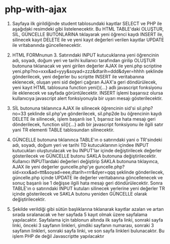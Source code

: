 # php-with-ajax
1. Sayfaya ilk girildiğinde student tablosundaki kayıtlar SELECT ve PHP ile aşağıdaki resimdeki gibi
listelenecektir. Bu HTML TABLE'daki OLUŞTUR, SİL, GÜNCELLE BUTONLARINA tıklayarak yeni öğrenci 
kaydı INSERT ile, silinecek kayıt DELETE ile ve yeni kayıt değerleri verilen kayıtlar UPDATE ile 
vritabanında güncellenecektir.


1. HTML FORMnunun 3. Satırındaki INPUT kutucuklarına yeni öğrencinin adı, soyadı, doğum 
yeri ve tarihi kullanıcı tarafından girilip OLUŞTUR butonuna tıklanacak ve yeni girilen 
değerler AJAX ile yeni.php scriptine
yeni.php?no=xxx&ad=yyy&soyad=zzz&dtarih=ddd&dyer=hhhh şeklinde gönderilecek, yeni 
değerler bu scriptte INSERT ile veritabanına eklenecek, oluşan yeni sid değeri çağıran AJAX'a 
geri döndürülecek, yeni kayıt HTML tablosuna function yeni(){…} adlı javascript fonksiyonu 
ile eklenecek ve sayfada görüntülecektir. INSERT işlemi başarısız olursa kullanıcıya javascript 
alert fonksiyonuyla bir uyarı mesajı gösterilecektir.


2. SİL butonuna tıklanınca AJAX ile silinecek öğrencinin sid'si sil.php?no=33 şeklinde sil.php'ye 
gönderilecek, sil.php2de bu öğrencinin kaydı DELETE ile silinecek, işlem başarılı ise 1, bşarısız 
ise hata mesajı geri dönderilecek, function sil(){…} adlı bir javascript fonksiyonu ile ilgili satır 
yani TR elementi TABLE tablosundan silinecektir. 


3. GÜNCELLE butonuna tıklanınca TABLE'ın o satırındaki yani o TR'sindeki adı, soyadı, doğum 
yeri ve tarihi TD kutucuklarının içindee INPUT kutucukları oluşturulacak ve bu INPUT'lar 
içinde değiştirilecek değerler gösterilecek ve GÜNCELLE butonu SAKLA butonuna 
değiştirilecektir. Kullanıcı INPUTlardaki değerleri değiştirip SAKLA butonuna tıklayınca, AJAX 
ile yeni değerler guncelle.php'ye 
guncelle.php?sid=xxx&ad=ttt&soyad=eee,dtarih=rrr&dyer=qqq şeklinde gönderilecek, 
güncelle.php içinde UPDATE ile değerler veritabanına göncellenecek ve sonuç başarılı ise 1 
değişse ilgili hata mesajı geri döndürülecektir. Sonra TABLE'ın o satırındaki INPUT kutuları 
silinecek yerlerine yeni değerler TR içinde gösterilecek ve SAKLA butonu yeniden GÜNCELLE
olarak değiştirilecektir.

2. Şekilde verildiği gibi sütün başlıklarına tıklanarak kayıtlar azalan ve artan sırada sıralanacak ve her 
sayfada 5 kayıt olmak üzere sayfalama yapılacaktır. Sayfalama için tablonun altında ilk sayfa linki, 
sonraki sayfa linki, önceki 3 sayfanın linkleri, şimdiki sayfanın numarası, sonraki 3 sayfanın linkleri, 
sonraki sayfa linki, ve son sayfa linkleri bulunacaktır. Bu işlem PHP de değil Javascriptte yapılacaktır
